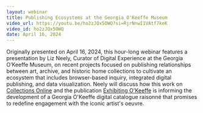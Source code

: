 ```yaml
---
layout: webinar
title: Publishing Ecosystems at the Georgia O'Keeffe Museum
video_url: https://youtu.be/ho2zJQx5OWQ?si=RjrNnwI1VAtf7keK
video_id: ho2zJQx5OWQ
date: April 16, 2024
---
```

Originally presented on April 16, 2024, this hour-long webinar features a presentation by Liz Neely, Curator of Digital Experience at the Georgia O’Keeffe Museum, on recent projects focused on publishing relationships between art, archive, and historic home collections to cultivate an ecosystem that includes browser-based inquiry, integrated digital publishing, and data visualization. Neely will discuss how this work on [Collections Online](https://collections.okeeffemuseum.org/) and the publication [Exhibiting O'Keeffe](https://publications.okeeffemuseum.org/exhibiting-okeeffe/) is informing the development of a Georgia O'Keeffe digital catalogue raisonné that promises to redefine engagement with the iconic artist's oeuvre.
